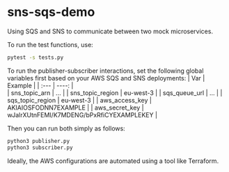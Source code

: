 # sns-sqs-demo
Using SQS and SNS to communicate between two mock microservices.

To run the test functions, use:
```bash
pytest -s tests.py
```

To run the publisher-subscriber interactions, set the following global variables first based on your AWS SQS and SNS deployments:
| Var                | Example   |
| :---               |    ----:  |  
| sns_topic_arn      | ...       | 
| sns_topic_region   | eu-west-3 | 
| sqs_queue_url      | ...       | 
| sqs_topic_region   | eu-west-3 | 
| aws_access_key     | AKIAIOSFODNN7EXAMPLE       |
| aws_secret_key     | wJalrXUtnFEMI/K7MDENG/bPxRfiCYEXAMPLEKEY       |

Then you can run both simply as follows:
```bash
python3 publisher.py
python3 subscriber.py
```

Ideally, the AWS configurations are automated using a tool like Terraform.

